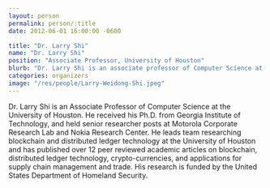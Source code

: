 ```yaml
---
layout: person
permalink: person/:title
date: 2012-06-01 16:00:00 -0600

title: "Dr. Larry Shi"
name: "Dr. Larry Shi"
position: "Associate Professor, University of Houston"
blurb: "Dr. Larry Shi is an associate professor of Computer Science at the University of Houston. He researches blockchain technology and computer security and is funded by the US Department of Homeland Security."
categories: organizers
image: "/res/people/Larry-Weidong-Shi.jpeg"
---
```


Dr. Larry Shi is an Associate Professor of Computer Science at the University of Houston. He received his Ph.D. from Georgia Institute of Technology, and held senior researcher posts at Motorola Corporate Research Lab and Nokia Research Center. He leads team researching blockchain and distributed ledger technology at the University of Houston and has published over 12 peer reviewed academic articles on blockchain, distributed ledger technology, crypto-currencies, and applications for supply chain management and trade. His research is funded by the United States Department of Homeland Security.

